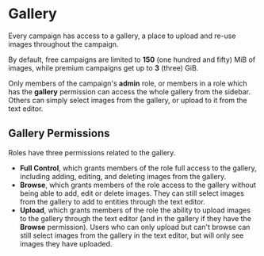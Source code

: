 # Gallery

Every campaign has access to a gallery, a place to upload and re-use images throughout the campaign.

By default, free campaigns are limited to **150** (one hundred and fifty) MiB of images, while premium campaigns get up to **3** (three) GiB.

Only members of the campaign's **admin** role, or members in a role which has the **gallery** permission can access the whole gallery from the sidebar. Others can simply select images from the gallery, or upload to it from the text editor.

## Gallery Permissions

Roles have three permissions related to the gallery.

* **Full Control**, which grants members of the role full access to the gallery, including adding, editing, and deleting images from the gallery.
* **Browse**, which grants members of the role access to the gallery without being able to add, edit or delete images. They can still select images from the gallery to add to entities through the text editor.
* **Upload**, which grants members of the role the ability to upload images to the gallery through the text editor (and in the gallery if they have the **Browse** permission). Users who can only upload but can't browse can still select images from the gallery in the text editor, but will only see images they have uploaded.

